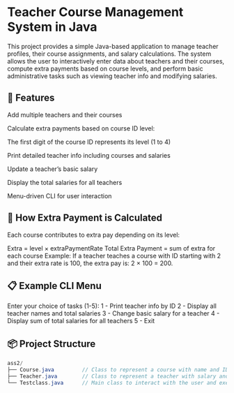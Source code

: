 # Teacher Course Management System in Java

This project provides a simple Java-based application to manage teacher profiles, their course assignments, and salary calculations. The system allows the user to interactively enter data about teachers and their courses, compute extra payments based on course levels, and perform basic administrative tasks such as viewing teacher info and modifying salaries.

## 🧠 Features
Add multiple teachers and their courses

Calculate extra payments based on course ID level:

The first digit of the course ID represents its level (1 to 4)

Print detailed teacher info including courses and salaries

Update a teacher’s basic salary

Display the total salaries for all teachers

Menu-driven CLI for user interaction

## 💼 How Extra Payment is Calculated
Each course contributes to extra pay depending on its level:

Extra = level × extraPaymentRate
Total Extra Payment = sum of extra for each course
Example:
If a teacher teaches a course with ID starting with 2 and their extra rate is 100, the extra pay is: 2 × 100 = 200.

## 📋 Example CLI Menu
Enter your choice of tasks (1-5):
1 - Print teacher info by ID
2 - Display all teacher names and total salaries
3 - Change basic salary for a teacher
4 - Display sum of total salaries for all teachers
5 - Exit




## 📦 Project Structure

```java
ass2/
├── Course.java         // Class to represent a course with name and ID
├── Teacher.java        // Class to represent a teacher with salary and courses
└── Testclass.java      // Main class to interact with the user and execute tasks


